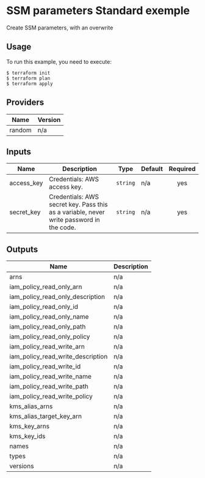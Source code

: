 # SSM parameters Standard exemple

Create SSM parameters, with an overwrite

## Usage

To run this example, you need to execute:

```
$ terraform init
$ terraform plan
$ terraform apply
```

<!-- BEGINNING OF PRE-COMMIT-TERRAFORM DOCS HOOK -->
## Providers

| Name | Version |
|------|---------|
| random | n/a |

## Inputs

| Name | Description | Type | Default | Required |
|------|-------------|------|---------|:-----:|
| access\_key | Credentials: AWS access key. | `string` | n/a | yes |
| secret\_key | Credentials: AWS secret key. Pass this as a variable, never write password in the code. | `string` | n/a | yes |

## Outputs

| Name | Description |
|------|-------------|
| arns | n/a |
| iam\_policy\_read\_only\_arn | n/a |
| iam\_policy\_read\_only\_description | n/a |
| iam\_policy\_read\_only\_id | n/a |
| iam\_policy\_read\_only\_name | n/a |
| iam\_policy\_read\_only\_path | n/a |
| iam\_policy\_read\_only\_policy | n/a |
| iam\_policy\_read\_write\_arn | n/a |
| iam\_policy\_read\_write\_description | n/a |
| iam\_policy\_read\_write\_id | n/a |
| iam\_policy\_read\_write\_name | n/a |
| iam\_policy\_read\_write\_path | n/a |
| iam\_policy\_read\_write\_policy | n/a |
| kms\_alias\_arns | n/a |
| kms\_alias\_target\_key\_arn | n/a |
| kms\_key\_arns | n/a |
| kms\_key\_ids | n/a |
| names | n/a |
| types | n/a |
| versions | n/a |

<!-- END OF PRE-COMMIT-TERRAFORM DOCS HOOK -->
